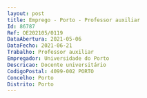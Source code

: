 ```yaml
--- 
layout: post
title: Emprego - Porto - Professor auxiliar
Id: 86787
Ref: OE202105/0119
DataAbertura: 2021-05-06
DataFecho: 2021-06-21
Trabalho: Professor auxiliar
Empregador: Universidade do Porto
Descricao: Docente universitário
CodigoPostal: 4099-002 PORTO
Concelho: Porto
Distrito: Porto
--- 
```

